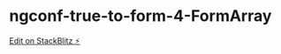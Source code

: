 # ngconf-true-to-form-4-FormArray

[Edit on StackBlitz ⚡️](https://stackblitz.com/edit/ngconf-true-to-form-swg6or)